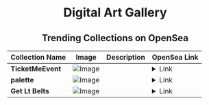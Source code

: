 <div align="center">

# Digital Art Gallery

## Trending Collections on OpenSea

| Collection Name                       | Image                                                                                     | Description                       | OpenSea Link                                                                                          |
|---------------------------------------|-------------------------------------------------------------------------------------------|-----------------------------------|--------------------------------------------------------------------------------------------------------|
| **TicketMeEvent** | ![Image](https://i.seadn.io/s/raw/files/7bb4fec62f0ad7af51c4f31a87b5cac2.png?w=500&auto=format?w=200&auto=format) |  | <details><summary>Link</summary>[TicketMeEvent](https://opensea.io/collection/ticketmeevent-620)</details> |
| **palette** | ![Image](https://i.seadn.io/s/raw/files/0d93a2c414343077de40bf1ed50f2c89.png?w=500&auto=format?w=200&auto=format) |  | <details><summary>Link</summary>[palette](https://opensea.io/collection/palette-24)</details> |
| **Get Lt Belts** | ![Image](https://i.seadn.io/s/raw/files/274da785f6e83940e60574ba256b362b.jpg?w=500&auto=format?w=200&auto=format) |  | <details><summary>Link</summary>[Get Lt Belts](https://opensea.io/collection/get-lt-belts)</details> |

</div>